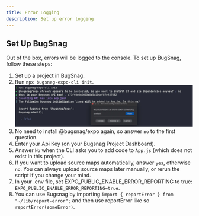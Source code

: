 ```yaml
---
title: Error Logging
description: Set up error logging
---
```


## Set Up BugSnag

Out of the box, errors will be logged to the console. To set up BugSnag, follow these steps:

1. Set up a project in BugSnag.
2. Run `npx bugsnag-expo-cli init`. ![Screenshot Bugsnag Setup](../../../assets/bugsnag.webp)
3. No need to install @bugsnag/expo again, so answer `no` to the first question.
4. Enter your Api Key (on your Bugsnag Project Dashboard).
5. Answer `No` when the CLI asks you to add code to `App.js` (which does not exist in this project).
6. If you want to upload source maps automatically, answer `yes`, otherwise `no`. You can always upload source maps later manually, or rerun the script if you change your mind.
7. In your .env file, set EXPO_PUBLIC_ENABLE_ERROR_REPORTING to true: `EXPO_PUBLIC_ENABLE_ERROR_REPORTING=true`.
8. You can use Bugsnag by importing `import { reportError } from "~/lib/report-error";` and then use reportError like so `reportError(someError)`.
